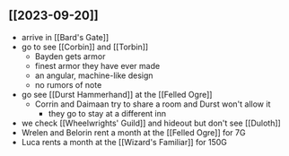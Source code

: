 ## [[2023-09-20]]
- arrive in [[Bard's Gate]]
- go to see [[Corbin]] and [[Torbin]]
	- Bayden gets armor
	- finest armor they have ever made
	- an angular, machine-like design
	- no rumors of note
- go see [[Durst Hammerhand]] at the [[Felled Ogre]]
	- Corrin and Daimaan try to share a room and Durst won't allow it
		- they go to stay at a different inn
- we check [[Wheelwrights' Guild]] and hideout but don't see [[Duloth]]
- Wrelen and Belorin rent a month at the [[Felled Ogre]] for 7G
- Luca rents a month at the [[Wizard's Familiar]] for 150G